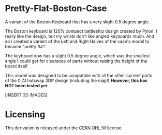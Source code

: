 # Pretty-Flat-Boston-Case
A variant of the Boston Keyboard that has a very slight 0.5 degree angle.

The Boston keyboard is 120% compact battleship design created by Pylon.
I really like the design, but my wrists don't like angled keyboards much. And so I created a variant of the Left and Right Halves of the case's model to become "pretty flat".

The keyboard now has a slight 0.5 degree angle, which was the smallest angle I could get for clearance of parts without raising the height of the board itself.

This model was designed to be compatible with all the other current parts of the 0.7J hotswap 3DP design (including the map!)
**However, this has NOT been tested yet.**

[INSERT 3D IMAGES]

# Licensing
This derivation is released under the [CERN OHL-W](https://ohwr.org/cern_ohl_w_v2.txt) license
